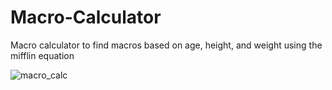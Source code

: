 # Macro-Calculator
Macro calculator to find macros based on age, height, and weight using the mifflin equation



![macro_calc](https://user-images.githubusercontent.com/61296527/131443762-41075118-4a06-4389-92cb-b69b39124ce8.gif)

